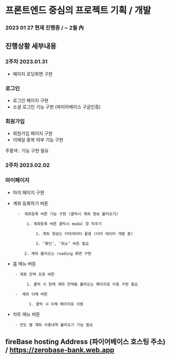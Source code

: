 
#    프론트엔드 중심의 프로젝트 기획 / 개발

###    2023 01 27 현재 진행중 / ~ 2월 內

## 진행상황 세부내용


### 2주차 2023.01.31

- 페이지 로딩화면 구현

### 로그인

- 로그인 페이지 구현
- 소셜 로그인 기능 구현 (파이어베이스 구글인증)

### 회원가입

- 회원가입 페이지 구현
- 이메일 중복 여부 기능 구현

주황색 : 기능 구현 필요

### 2주차 2023.02.02

### 마이페이지

- 마이 페이지 구현
- 계좌 등록하기 버튼

        -  계좌등록 버튼 기능 구현 (클릭시 계좌 정보 불러오기)

            1. 계좌등록 버튼 클릭시 modal 창 띄우기 

                1. 계좌 정보는 더미데이터 활용 (더미 데이터 개발 중)

                2. ‘확인’, ‘취소’ 버튼 필요

           2. 계좌 불러오는 roading 화면 구현

- 홈 메뉴 버튼

       - 계좌 잔액 조회 버튼 

            1. 클릭 시 현재 계좌 잔액을 불러오는 페이지로 이동 구현 필요

       -  계좌 이체 버튼

             1. 클릭 시 이체 페이지로 이동

- 차트 메뉴 버튼

       - 연도 별 계좌 사용내역 불러오기 기능 필요

## fireBase hosting Address (파이어베이스 호스팅 주소) / https://zerobase-bank.web.app
